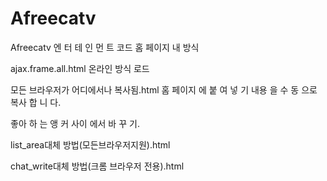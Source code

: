 # Afreecatv
Afreecatv 엔 터 테 인 먼 트 코드
       홈 페이지 내 방식

ajax.frame.all.html 온라인 방식 로드

모든 브라우저가 어디에서나 복사됨.html 홈 페이지 에 붙 여 넣 기 내용 을 수 동 으로 복사 합 니 다.

   좋아 하 는 앵 커 사이 에서 바 꾸 기.

list_area대체 방법(모든브라우저지원).html

chat_write대체 방법(크롬 브라우저 전용).html
